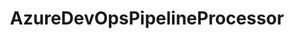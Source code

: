 ---
optionsClassName: AzureDevOpsPipelineProcessorOptions
optionsClassFullName: MigrationTools.Processors.AzureDevOpsPipelineProcessorOptions
configurationSamples:
- name: default
  description: 
  code: >-
    {
      "$type": "AzureDevOpsPipelineProcessorOptions",
      "Enabled": false,
      "MigrateBuildPipelines": true,
      "MigrateReleasePipelines": true,
      "MigrateTaskGroups": true,
      "MigrateVariableGroups": true,
      "MigrateServiceConnections": true,
      "BuildPipelines": null,
      "ReleasePipelines": null,
      "RepositoryNameMaps": null,
      "ProcessorEnrichers": null,
      "SourceName": "sourceName",
      "TargetName": "targetName"
    }
  sampleFor: MigrationTools.Processors.AzureDevOpsPipelineProcessorOptions
description: Azure DevOps Processor that migrates Taskgroups, Build- and Release Pipelines.
className: AzureDevOpsPipelineProcessor
typeName: Processors
architecture: v2
options:
- parameterName: BuildPipelines
  type: List
  description: List of Build Pipelines to process. If this is `null` then all Build Pipelines will be processed.
  defaultValue: missng XML code comments
- parameterName: Enabled
  type: Boolean
  description: If set to `true` then the processor will run. Set to `false` and the processor will not run.
  defaultValue: missng XML code comments
- parameterName: MigrateBuildPipelines
  type: Boolean
  description: Migrate Build Pipelines
  defaultValue: true
- parameterName: MigrateReleasePipelines
  type: Boolean
  description: Migrate Release Pipelines
  defaultValue: true
- parameterName: MigrateServiceConnections
  type: Boolean
  description: Migrate Service Connections **secrets need to be entered manually**
  defaultValue: true
- parameterName: MigrateTaskGroups
  type: Boolean
  description: Migrate Task Groups
  defaultValue: true
- parameterName: MigrateVariableGroups
  type: Boolean
  description: Migrate Valiable Groups
  defaultValue: true
- parameterName: ProcessorEnrichers
  type: List
  description: List of Enrichers that can be used to add more features to this processor. Only works with Native Processors and not legacy Processors.
  defaultValue: missng XML code comments
- parameterName: RefName
  type: String
  description: '`Refname` will be used in the future to allow for using named Options without the need to copy all of the options.'
  defaultValue: missng XML code comments
- parameterName: ReleasePipelines
  type: List
  description: List of Release Pipelines to process. If this is `null` then all Release Pipelines will be processed.
  defaultValue: missng XML code comments
- parameterName: RepositoryNameMaps
  type: Dictionary
  description: Map of Source Repository to Target Repository Names
  defaultValue: missng XML code comments
- parameterName: SourceName
  type: String
  description: missng XML code comments
  defaultValue: missng XML code comments
- parameterName: TargetName
  type: String
  description: missng XML code comments
  defaultValue: missng XML code comments

redirectFrom: []
layout: reference
toc: true
permalink: /Reference/v2/Processors/AzureDevOpsPipelineProcessor/
title: AzureDevOpsPipelineProcessor
categories:
- Processors
- v2
notes: >2-

  ### Example Full Migration from v12.0


  The following file is an example that can be used in your `configuration.json` file to migrate Azure DevOps pipelines.

  ```json

  {
      "GitRepoMapping": null,
      "LogLevel": "Information",
      "Processors": [
        {
          "$type": "AzureDevOpsPipelineProcessorOptions",
          "Enabled": true,
          "MigrateBuildPipelines": true,
          "MigrateReleasePipelines": true,
          "MigrateTaskGroups": true,
          "MigrateVariableGroups": true,
          "MigrateServiceConnections": true,
          "BuildPipelines": null,
          "ReleasePipelines": null,
          "RefName": null,
          "SourceName": "Source",
          "TargetName": "Target",
          "RepositoryNameMaps": {}
        }
      ],
      "Version": "12.0",
      "Endpoints": {
        "AzureDevOpsEndpoints": [
          {
            "name": "Source",
            "$type": "AzureDevOpsEndpointOptions",
            "Organisation": "https://dev.azure.com/source-org/",
            "Project": "Awesome project",
            "AuthenticationMode": "AccessToken",
            "AccessToken": "xxxxxx",
            "EndpointEnrichers": null
          },
          {
            "Name": "Target",
            "$type": "AzureDevOpsEndpointOptions",
            "Organisation": "https://dev.azure.com/target-org/",
            "Project": "Cool project",
            "AuthenticationMode": "AccessToken",
            "AccessToken": "xxxxxx",
            "EndpointEnrichers": null
          }
        ]
      }
    }
  ```


  If the repository in the target has a different name from the one that was used in the source project, you should map it.

  In the example above replace `"RepositoryNameMaps": {}` with the following:

  ```json

  "RepositoryNameMaps": {
      "Awesome project": "Cool project"
  }

  ```


  # Important note

  When the application is creating service connections make sure you have proper permissions on Azure Active Directory and you can grant Contributor role to the subscription that was chosen.
introduction: >2-

  ## Features

  - Migrates service connections

  - Migrates variable groups

  - Migrates task groups

  - Migrates classic and yml build pipelines

  - Migrates release pipelines

---
